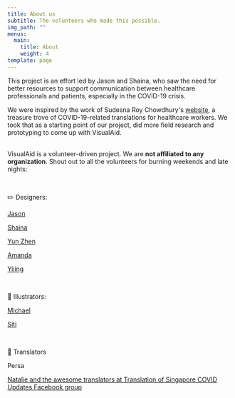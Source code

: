 ```yaml
---
title: About us
subtitle: The volunteers who made this possible.
img_path: ""
menus:
  main:
    title: About
    weight: 4
template: page
---
```

This project is an effort led by Jason and Shaina, who saw the need for better resources to support communication between healthcare professionals and patients, especially in the COVID-19 crisis. 



We were inspired by the work of Sudesna Roy Chowdhury's [website](https://sudesnaroychowdhury.wixsite.com/covid), a treasure trove of COVID-19-related translations for healthcare workers. We took that as a starting point of our project, did more field research and prototyping to come up with VisualAid.

\
VisualAid is a volunteer-driven project. We are **not affiliated to any organization**. Shout out to all the volunteers for burning weekends and late nights:

<br/>

✏️ Designers:

[Jason](https://jasonleow.carrd.co/)

[Shaina](https://sg.linkedin.com/in/shainatan-service-ux-design)

[Yun Zhen](https://sg.linkedin.com/in/yun-zhen-choy-93a8837a)

[Amanda](https://sg.linkedin.com/in/amandarielle)

[Yijing](https://sg.linkedin.com/in/yijingchoy)

<br/>

🎨 Illustrators:

[Michael](https://www.behance.net/michaelhuyouren)

[Siti](http://sitizuraidah.carbonmade.com/)

<br/>

💬 Translators

Persa

[Natalie and the awesome translators at Translation of Singapore COVID Updates Facebook group](https://www.facebook.com/sgtranslationcovid/)